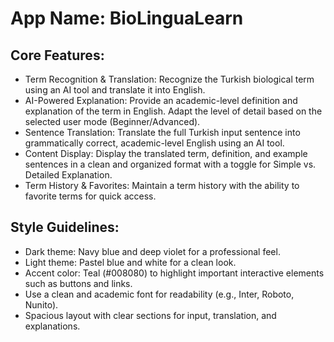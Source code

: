 # **App Name**: BioLinguaLearn

## Core Features:

- Term Recognition & Translation: Recognize the Turkish biological term using an AI tool and translate it into English.
- AI-Powered Explanation: Provide an academic-level definition and explanation of the term in English. Adapt the level of detail based on the selected user mode (Beginner/Advanced).
- Sentence Translation: Translate the full Turkish input sentence into grammatically correct, academic-level English using an AI tool.
- Content Display: Display the translated term, definition, and example sentences in a clean and organized format with a toggle for Simple vs. Detailed Explanation.
- Term History & Favorites: Maintain a term history with the ability to favorite terms for quick access.

## Style Guidelines:

- Dark theme: Navy blue and deep violet for a professional feel.
- Light theme: Pastel blue and white for a clean look.
- Accent color: Teal (#008080) to highlight important interactive elements such as buttons and links.
- Use a clean and academic font for readability (e.g., Inter, Roboto, Nunito).
- Spacious layout with clear sections for input, translation, and explanations.